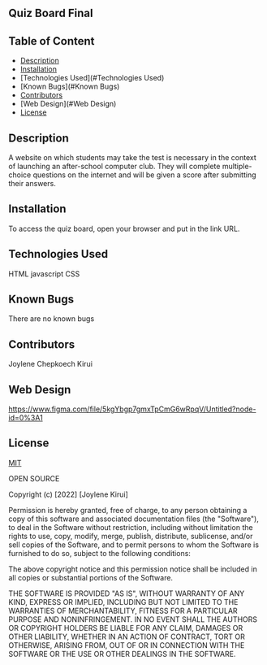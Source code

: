## Quiz Board Final

## Table of Content

+ [Description](#Description)
+ [Installation](#Installation)
+ [Technologies Used](#Technologies Used)
+ [Known Bugs](#Known Bugs)
+ [Contributors](#Contributors)
+ [Web Design](#Web Design)
+ [License](#License)

## Description

A website on which students may take the test is necessary in the context of launching an after-school computer club. They will complete multiple-choice questions on the internet and will be given a score after submitting their answers.


## Installation 
To access the quiz board, open your browser and put in the link URL.

## Technologies Used 
HTML
javascript
CSS 

## Known Bugs
There are no known bugs 

## Contributors
Joylene Chepkoech Kirui

## Web Design
https://www.figma.com/file/5kgYbgp7gmxTpCmG6wRpqV/Untitled?node-id=0%3A1

## License
[MIT](https://choosealicense.com/licenses/mit/)



OPEN SOURCE

Copyright (c) [2022] [Joylene Kirui]

Permission is hereby granted, free of charge, to any person obtaining a copy
of this software and associated documentation files (the "Software"), to deal
in the Software without restriction, including without limitation the rights
to use, copy, modify, merge, publish, distribute, sublicense, and/or sell
copies of the Software, and to permit persons to whom the Software is
furnished to do so, subject to the following conditions:

The above copyright notice and this permission notice shall be included in all
copies or substantial portions of the Software.

THE SOFTWARE IS PROVIDED "AS IS", WITHOUT WARRANTY OF ANY KIND, EXPRESS OR
IMPLIED, INCLUDING BUT NOT LIMITED TO THE WARRANTIES OF MERCHANTABILITY,
FITNESS FOR A PARTICULAR PURPOSE AND NONINFRINGEMENT. IN NO EVENT SHALL THE
AUTHORS OR COPYRIGHT HOLDERS BE LIABLE FOR ANY CLAIM, DAMAGES OR OTHER
LIABILITY, WHETHER IN AN ACTION OF CONTRACT, TORT OR OTHERWISE, ARISING FROM,
OUT OF OR IN CONNECTION WITH THE SOFTWARE OR THE USE OR OTHER DEALINGS IN THE
SOFTWARE.
